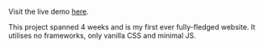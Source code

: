 Visit the live demo [here](https://lokejer.github.io/zero-waste-website).

This project spanned 4 weeks and is my first ever fully-fledged website. It utilises no frameworks, only vanilla CSS and minimal JS.
